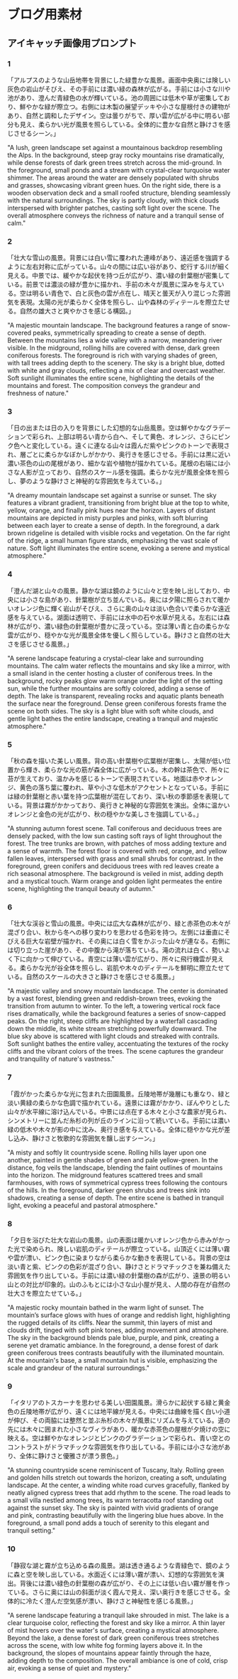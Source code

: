 # ブログ用素材

## アイキャッチ画像用プロンプト

### 1

「アルプスのような山岳地帯を背景にした緑豊かな風景。画面中央奥には険しい灰色の岩山がそびえ、その手前には濃い緑の森林が広がる。手前には小さな川や池があり、澄んだ青緑色の水が輝いている。池の周囲には低木や草が密集しており、鮮やかな緑が際立つ。右側には木製の展望デッキや小さな屋根付きの建物があり、自然と調和したデザイン。空は曇りがちで、厚い雲が広がる中に明るい部分も見え、柔らかい光が風景を照らしている。全体的に豊かな自然と静けさを感じさせるシーン。」

"A lush, green landscape set against a mountainous backdrop resembling the Alps. In the background, steep gray rocky mountains rise dramatically, while dense forests of dark green trees stretch across the mid-ground. In the foreground, small ponds and a stream with crystal-clear turquoise water shimmer. The areas around the water are densely populated with shrubs and grasses, showcasing vibrant green hues. On the right side, there is a wooden observation deck and a small roofed structure, blending seamlessly with the natural surroundings. The sky is partly cloudy, with thick clouds interspersed with brighter patches, casting soft light over the scene. The overall atmosphere conveys the richness of nature and a tranquil sense of calm."

### 2

「壮大な雪山の風景。背景には白い雪に覆われた連峰があり、遠近感を強調するように左右対称に広がっている。山々の間には広い谷があり、蛇行する川が細く見える。中景では、緩やかな起伏を持つ丘が広がり、濃い緑の針葉樹が密集している。前景では濃淡の緑が豊かに描かれ、手前の木々が風景に深みを与えている。空は明るい青色で、白と灰色の雲が点在し、晴天と曇天が入り混じった雰囲気を表現。太陽の光が柔らかく全体を照らし、山や森林のディテールを際立たせる。自然の雄大さと爽やかさを感じる構図。」

"A majestic mountain landscape. The background features a range of snow-covered peaks, symmetrically spreading to create a sense of depth. Between the mountains lies a wide valley with a narrow, meandering river visible. In the midground, rolling hills are covered with dense, dark green coniferous forests. The foreground is rich with varying shades of green, with tall trees adding depth to the scenery. The sky is a bright blue, dotted with white and gray clouds, reflecting a mix of clear and overcast weather. Soft sunlight illuminates the entire scene, highlighting the details of the mountains and forest. The composition conveys the grandeur and freshness of nature."

### 3

「日の出または日の入りを背景にした幻想的な山岳風景。空は鮮やかなグラデーションで彩られ、上部は明るい青から白へ、そして黄色、オレンジ、さらにピンク色へと変化している。遠くに連なる山々は霞んだ紫やピンクのトーンで表現され、層ごとに柔らかなぼかしがかかり、奥行きを感じさせる。手前には黒に近い濃い茶色の山の尾根があり、細かな岩や植物が描かれている。尾根の右端には小さな人影が立っており、自然のスケール感を強調。柔らかな光が風景全体を照らし、夢のような静けさと神秘的な雰囲気を与えている。」

"A dreamy mountain landscape set against a sunrise or sunset. The sky features a vibrant gradient, transitioning from bright blue at the top to white, yellow, orange, and finally pink hues near the horizon. Layers of distant mountains are depicted in misty purples and pinks, with soft blurring between each layer to create a sense of depth. In the foreground, a dark brown ridgeline is detailed with visible rocks and vegetation. On the far right of the ridge, a small human figure stands, emphasizing the vast scale of nature. Soft light illuminates the entire scene, evoking a serene and mystical atmosphere."

### 4

「澄んだ湖と山々の風景。静かな湖は鏡のように山々と空を映し出しており、中央には小さな島があり、針葉樹が立ち並んでいる。奥には夕陽に照らされて暖かいオレンジ色に輝く岩山がそびえ、さらに奥の山々は淡い色合いで柔らかな遠近感を与えている。湖面は透明で、手前には水中の石や水草が見える。左右には森林が広がり、濃い緑色の針葉樹が豊かに茂っている。空は薄い青と白の柔らかな雲が広がり、穏やかな光が風景全体を優しく照らしている。静けさと自然の壮大さを感じさせる風景。」

"A serene landscape featuring a crystal-clear lake and surrounding mountains. The calm water reflects the mountains and sky like a mirror, with a small island in the center hosting a cluster of coniferous trees. In the background, rocky peaks glow warm orange under the light of the setting sun, while the further mountains are softly colored, adding a sense of depth. The lake is transparent, revealing rocks and aquatic plants beneath the surface near the foreground. Dense green coniferous forests frame the scene on both sides. The sky is a light blue with soft white clouds, and gentle light bathes the entire landscape, creating a tranquil and majestic atmosphere."

### 5

「秋の森を描いた美しい風景。背の高い針葉樹や広葉樹が密集し、太陽が低い位置から輝き、柔らかな光の筋が森全体に広がっている。木の幹は茶色で、所々に苔が生えており、温かみを感じるトーンで表現されている。地面は赤やオレンジ、黄色の落ち葉に覆われ、草や小さな低木がアクセントとなっている。手前には緑の針葉樹と赤い葉を持つ広葉樹が混在しており、深い秋の季節感を表現している。背景は霧がかかっており、奥行きと神秘的な雰囲気を演出。全体に温かいオレンジと金色の光が広がり、秋の穏やかな美しさを強調している。」

"A stunning autumn forest scene. Tall coniferous and deciduous trees are densely packed, with the low sun casting soft rays of light throughout the forest. The tree trunks are brown, with patches of moss adding texture and a sense of warmth. The forest floor is covered with red, orange, and yellow fallen leaves, interspersed with grass and small shrubs for contrast. In the foreground, green conifers and deciduous trees with red leaves create a rich seasonal atmosphere. The background is veiled in mist, adding depth and a mystical touch. Warm orange and golden light permeates the entire scene, highlighting the tranquil beauty of autumn."

### 6

「壮大な渓谷と雪山の風景。中央には広大な森林が広がり、緑と赤茶色の木々が混ざり合い、秋から冬への移り変わりを思わせる色彩を持つ。左側には垂直にそびえる巨大な岩壁が描かれ、その奥には白く雪をかぶった山々が連なる。右側には切り立った崖があり、その中腹から滝が落ちている。滝の流れは白く、勢いよく下に向かって伸びている。青空には薄い雲が広がり、所々に飛行機雲が見える。柔らかな光が谷全体を照らし、岩肌や木々のディテールを鮮明に際立たせている。自然のスケールの大きさと静けさを感じさせる風景。」

"A majestic valley and snowy mountain landscape. The center is dominated by a vast forest, blending green and reddish-brown trees, evoking the transition from autumn to winter. To the left, a towering vertical rock face rises dramatically, while the background features a series of snow-capped peaks. On the right, steep cliffs are highlighted by a waterfall cascading down the middle, its white stream stretching powerfully downward. The blue sky above is scattered with light clouds and streaked with contrails. Soft sunlight bathes the entire valley, accentuating the textures of the rocky cliffs and the vibrant colors of the trees. The scene captures the grandeur and tranquility of nature's vastness."

### 7

「霞がかった柔らかな光に包まれた田園風景。丘陵地帯が幾層にも重なり、緑と淡い黄緑の柔らかな色調で描かれている。遠景には霧がかかり、ぼんやりとした山々が水平線に溶け込んでいる。中景には点在する木々と小さな農家が見られ、シンメトリーに並んだ糸杉の列が丘のラインに沿って続いている。手前には濃い緑の低木や木々が影の中に沈み、奥行き感を与えている。全体に穏やかな光が差し込み、静けさと牧歌的な雰囲気を醸し出すシーン。」

"A misty and softly lit countryside scene. Rolling hills layer upon one another, painted in gentle shades of green and pale yellow-green. In the distance, fog veils the landscape, blending the faint outlines of mountains into the horizon. The midground features scattered trees and small farmhouses, with rows of symmetrical cypress trees following the contours of the hills. In the foreground, darker green shrubs and trees sink into shadows, creating a sense of depth. The entire scene is bathed in tranquil light, evoking a peaceful and pastoral atmosphere."

### 8

「夕日を浴びた壮大な岩山の風景。山の表面は暖かいオレンジ色から赤みがかった光で染められ、険しい岩肌のディテールが際立っている。山頂近くには薄い霧や雲が漂い、ピンク色に染まりながら柔らかな動きを表現している。背景の空は淡い青と紫、ピンクの色彩が混ざり合い、静けさとドラマチックさを兼ね備えた雰囲気を作り出している。手前には濃い緑の針葉樹の森が広がり、遠景の明るい山との対比が印象的。山のふもとには小さな山小屋が見え、人間の存在が自然の壮大さを際立たせている。」

"A majestic rocky mountain bathed in the warm light of sunset. The mountain’s surface glows with hues of orange and reddish light, highlighting the rugged details of its cliffs. Near the summit, thin layers of mist and clouds drift, tinged with soft pink tones, adding movement and atmosphere. The sky in the background blends pale blue, purple, and pink, creating a serene yet dramatic ambiance. In the foreground, a dense forest of dark green coniferous trees contrasts beautifully with the illuminated mountain. At the mountain's base, a small mountain hut is visible, emphasizing the scale and grandeur of the natural surroundings."

### 9

「イタリアのトスカーナを思わせる美しい田園風景。滑らかに起伏する緑と黄金色の丘陵地帯が広がり、遠くには地平線が見える。中央には曲線を描く白い小道が伸び、その両脇には整然と並ぶ糸杉の木々が風景にリズムを与えている。道の先には木々に囲まれた小さなヴィラがあり、暖かな赤茶色の屋根が夕焼けの空に映える。空は鮮やかなオレンジとピンクのグラデーションで彩られ、青い空とのコントラストがドラマチックな雰囲気を作り出している。手前には小さな池があり、全体に静けさと優雅さが漂う景色。」

"A stunning countryside scene reminiscent of Tuscany, Italy. Rolling green and golden hills stretch out towards the horizon, creating a soft, undulating landscape. At the center, a winding white road curves gracefully, flanked by neatly aligned cypress trees that add rhythm to the scene. The road leads to a small villa nestled among trees, its warm terracotta roof standing out against the sunset sky. The sky is painted with vivid gradients of orange and pink, contrasting beautifully with the lingering blue hues above. In the foreground, a small pond adds a touch of serenity to this elegant and tranquil setting."

### 10

「静寂な湖と霧が立ち込める森の風景。湖は透き通るような青緑色で、鏡のように森と空を映し出している。水面近くには薄い霧が漂い、幻想的な雰囲気を演出。背後には濃い緑色の針葉樹の森が広がり、その上には低い白い霧が層を作っている。さらに奥には山の斜面が淡く霞んで見え、深い奥行きを感じさせる。全体的に冷たく澄んだ空気感が漂い、静けさと神秘性を感じる風景。」

"A serene landscape featuring a tranquil lake shrouded in mist. The lake is a clear turquoise color, reflecting the forest and sky like a mirror. A thin layer of mist hovers over the water's surface, creating a mystical atmosphere. Beyond the lake, a dense forest of dark green coniferous trees stretches across the scene, with low white fog forming layers above it. In the background, the slopes of mountains appear faintly through the haze, adding depth to the composition. The overall ambiance is one of cold, crisp air, evoking a sense of quiet and mystery."